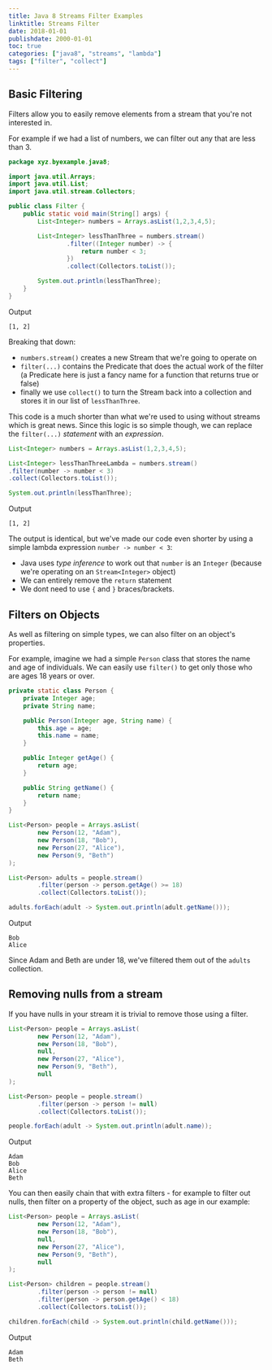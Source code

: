 ```yaml
---
title: Java 8 Streams Filter Examples
linktitle: Streams Filter
date: 2018-01-01
publishdate: 2000-01-01
toc: true
categories: ["java8", "streams", "lambda"]
tags: ["filter", "collect"]
---
```


## Basic Filtering
Filters allow you to easily remove elements from a stream that you're not
interested in.

For example if we had a list of numbers, we can filter out
any that are less than 3.

```java
package xyz.byexample.java8;

import java.util.Arrays;
import java.util.List;
import java.util.stream.Collectors;

public class Filter {
    public static void main(String[] args) {
        List<Integer> numbers = Arrays.asList(1,2,3,4,5);

        List<Integer> lessThanThree = numbers.stream()
                .filter((Integer number) -> {
                    return number < 3;
                })
                .collect(Collectors.toList());

        System.out.println(lessThanThree);
    }
}
```
Output
```
[1, 2]
```
Breaking that down:

* `numbers.stream()` creates a new Stream that we're going to
 operate on
* `filter(...)` contains the Predicate that does the actual work of
 the filter (a Predicate here is just a fancy name for a function that returns
 true or false)
* finally we use `collect()` to turn the Stream back into a
 collection and stores it in our list of `lessThanThree`.

This code is a much shorter than what we're used to using without streams which
is great news.  Since this logic is so simple though, we can replace the
`filter(...)` *statement* with an *expression*.

```java
List<Integer> numbers = Arrays.asList(1,2,3,4,5);

List<Integer> lessThanThreeLambda = numbers.stream()
.filter(number -> number < 3)
.collect(Collectors.toList());

System.out.println(lessThanThree);
```
Output
```
[1, 2]
```
The output is identical, but we've made our code even shorter by using a simple
lambda expression `number -> number < 3`:

* Java uses *type inference* to work out that `number` is an `Integer` (because
 we're operating on an `Stream<Integer>` object)
* We can entirely remove the `return` statement
* We dont need to use `{` and `}` braces/brackets.

## Filters on Objects
As well as filtering on simple types, we can also filter on an object's
properties.

For example, imagine we had a simple `Person` class that stores the name and age
of individuals.  We can easily use `filter()` to get only those who are ages
18 years or over.

```java
private static class Person {
    private Integer age;
    private String name;

    public Person(Integer age, String name) {
        this.age = age;
        this.name = name;
    }

    public Integer getAge() {
        return age;
    }

    public String getName() {
        return name;
    }
}
```
```java
List<Person> people = Arrays.asList(
        new Person(12, "Adam"),
        new Person(18, "Bob"),
        new Person(27, "Alice"),
        new Person(9, "Beth")
);

List<Person> adults = people.stream()
        .filter(person -> person.getAge() >= 18)
        .collect(Collectors.toList());

adults.forEach(adult -> System.out.println(adult.getName()));
```
Output
```
Bob
Alice
```

Since Adam and Beth are under 18, we've filtered them out of the `adults`
collection.

## Removing nulls from a stream
If you have nulls in your stream it is trivial to remove those using a filter.
```java
List<Person> people = Arrays.asList(
        new Person(12, "Adam"),
        new Person(18, "Bob"),
        null,
        new Person(27, "Alice"),
        new Person(9, "Beth"),
        null
);

List<Person> people = people.stream()
        .filter(person -> person != null)
        .collect(Collectors.toList());

people.forEach(adult -> System.out.println(adult.name));
```
Output
```
Adam
Bob
Alice
Beth
```

You can then easily chain that with extra filters - for example to filter out
nulls, then filter on a property of the object, such as age in our example:

```java
List<Person> people = Arrays.asList(
        new Person(12, "Adam"),
        new Person(18, "Bob"),
        null,
        new Person(27, "Alice"),
        new Person(9, "Beth"),
        null
);

List<Person> children = people.stream()
        .filter(person -> person != null)
        .filter(person -> person.getAge() < 18)
        .collect(Collectors.toList());

children.forEach(child -> System.out.println(child.getName()));
```
Output
```
Adam
Beth
```

